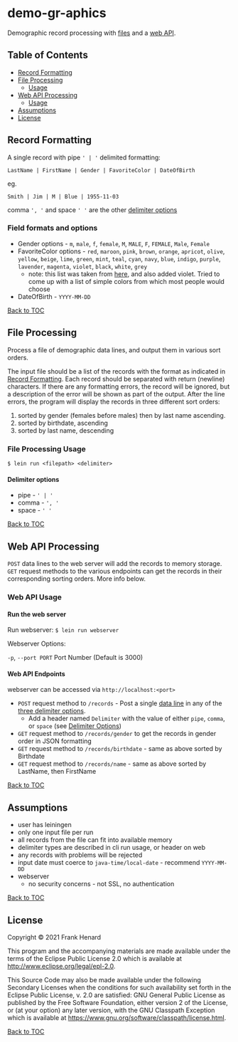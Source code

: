 # demo-gr-aphics

Demographic record processing with [files](#file-processing) and a [web API](#web-api-processing).

## Table of Contents

- [Record Formatting](#record-formatting)
- [File Processing](#file-processing)
    - [Usage](#file-processing-usage)
- [Web API Processing](#web-api-processing)
    - [Usage](#web-api-usage)
- [Assumptions](#assumptions)
- [License](#license)

## Record Formatting

A single record with pipe `' | '` delimited formatting:

`LastName | FirstName | Gender | FavoriteColor | DateOfBirth`

eg.

`Smith | Jim | M | Blue | 1955-11-03`

comma `', '` and space `' '` are the other [delimiter options](#delimiter-options)

### Field formats and options

- Gender options - `m`, `male`, `f`, `female`, `M`, `MALE`, `F`, `FEMALE`, `Male`, `Female`
- FavoriteColor options - `red`, `maroon`, `pink`, `brown`, `orange`, `apricot`, `olive`, `yellow`, `beige`, `lime`, `green`, `mint`, `teal`, `cyan`, `navy`, `blue`, `indigo`, `purple`, `lavender`, `magenta`, `violet`, `black`, `white`, `grey`
    - note: this list was taken from [here](https://sashat.me/2017/01/11/list-of-20-simple-distinct-colors/), and also added violet.  Tried to come up with a list of simple colors from which most people would choose
- DateOfBirth - `YYYY-MM-DD`

[Back to TOC](#table-of-contents)

## File Processing

Process a file of demographic data lines, and output them in various sort orders.

The input file should be a list of the records with the format as indicated in [Record Formatting](#record-formatting).  Each record should be separated with return (newline) characters.  If there are any formatting errors, the record will be ignored, but a description of the error will be shown as part of the output.  After the line errors, the program will display the records in three different sort orders:

1. sorted by gender (females before males) then by last name ascending.
2. sorted by birthdate, ascending
3. sorted by last name, descending


### File Processing Usage

`$ lein run <filepath> <delimiter>`

#### Delimiter options

- pipe - `' | '`
- comma - `', '`
- space - `' '`

[Back to TOC](#table-of-contents)

## Web API Processing

`POST` data lines to the web server will add the records to memory storage.  `GET` request methods to the various endpoints can get the records in their corresponding sorting orders.  More info below.

### Web API Usage

#### Run the web server

Run webserver: `$ lein run webserver`

Webserver Options:

`-p`, `--port PORT`  Port Number (Default is 3000)

#### Web API Endpoints

webserver can be accessed via `http://localhost:<port>`

- `POST` request method to `/records` - Post a single [data line](#record-formatting) in any of the [three delimiter options](#delimiter-options).
    - Add a header named `Delimiter` with the value of either `pipe`, `comma`, or `space` (see [Delimiter Options](#delimiter-options))
- `GET` request method to `/records/gender` to get the records in gender order in JSON formatting
- `GET` request method to `/records/birthdate` - same as above sorted by Birthdate
- `GET` request method to `/records/name` - same as above sorted by LastName, then FirstName

[Back to TOC](#table-of-contents)

## Assumptions

- user has leiningen
- only one input file per run
- all records from the file can fit into available memory
- delimiter types are described in cli run usage, or header on web
- any records with problems will be rejected
- input date must coerce to `java-time/local-date` - recommend `YYYY-MM-DD`
- webserver
    - no security concerns - not SSL, no authentication

[Back to TOC](#table-of-contents)

## License

Copyright © 2021 Frank Henard

This program and the accompanying materials are made available under the
terms of the Eclipse Public License 2.0 which is available at
http://www.eclipse.org/legal/epl-2.0.

This Source Code may also be made available under the following Secondary
Licenses when the conditions for such availability set forth in the Eclipse
Public License, v. 2.0 are satisfied: GNU General Public License as published by
the Free Software Foundation, either version 2 of the License, or (at your
option) any later version, with the GNU Classpath Exception which is available
at https://www.gnu.org/software/classpath/license.html.

[Back to TOC](#table-of-contents)

